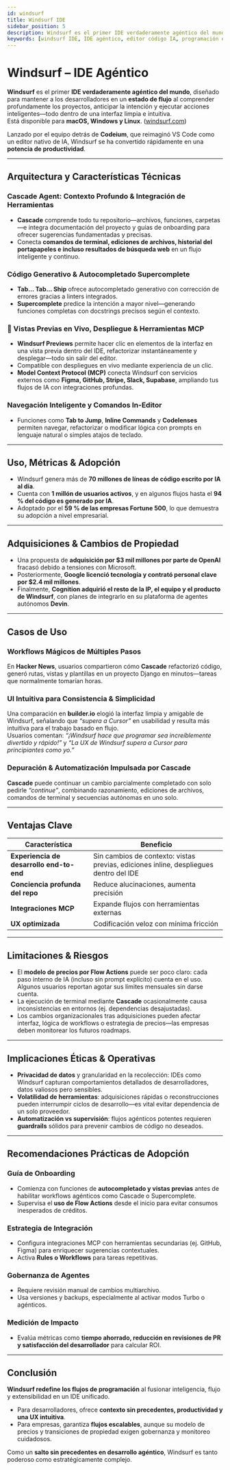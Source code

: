 ```yaml
---
id: windsurf
title: Windsurf IDE
sidebar_position: 5
description: Windsurf es el primer IDE verdaderamente agéntico del mundo que mantiene a los desarrolladores en estado de flujo a través de comprensión profunda del proyecto, anticipación inteligente y ejecución de código autónoma.
keywords: [windsurf IDE, IDE agéntico, editor código IA, programación estado flujo, agente cascade, entorno desarrollo IA, asistente codificación inteligente, programación autónoma]
---
```


# Windsurf – IDE Agéntico

**Windsurf** es el primer **IDE verdaderamente agéntico del mundo**, diseñado para mantener a los desarrolladores en un **estado de flujo** al comprender profundamente los proyectos, anticipar la intención y ejecutar acciones inteligentes—todo dentro de una interfaz limpia e intuitiva.  
Está disponible para **macOS, Windows y Linux**. ([windsurf.com](https://windsurf.com/editor?utm_source=chatgpt.com))  

Lanzado por el equipo detrás de **Codeium**, que reimaginó VS Code como un editor nativo de IA, Windsurf se ha convertido rápidamente en una **potencia de productividad**.  

---

## Arquitectura y Características Técnicas

### Cascade Agent: Contexto Profundo & Integración de Herramientas

- **Cascade** comprende todo tu repositorio—archivos, funciones, carpetas—e integra documentación del proyecto y guías de onboarding para ofrecer sugerencias fundamentadas y precisas.  
- Conecta **comandos de terminal, ediciones de archivos, historial del portapapeles e incluso resultados de búsqueda web** en un flujo inteligente y continuo.  

### Código Generativo & Autocompletado Supercomplete

- **Tab… Tab… Ship** ofrece autocompletado generativo con corrección de errores gracias a linters integrados.  
- **Supercomplete** predice la intención a mayor nivel—generando funciones completas con docstrings precisos según el contexto.  

### 👀 Vistas Previas en Vivo, Despliegue & Herramientas MCP

- **Windsurf Previews** permite hacer clic en elementos de la interfaz en una vista previa dentro del IDE, refactorizar instantáneamente y desplegar—todo sin salir del editor.  
- Compatible con despliegues en vivo mediante experiencia de un clic.  
- **Model Context Protocol (MCP)** conecta Windsurf con servicios externos como **Figma, GitHub, Stripe, Slack, Supabase**, ampliando tus flujos de IA con integraciones profundas.  

### Navegación Inteligente y Comandos In-Editor

- Funciones como **Tab to Jump**, **Inline Commands** y **Codelenses** permiten navegar, refactorizar o modificar lógica con prompts en lenguaje natural o simples atajos de teclado.  

---

## Uso, Métricas & Adopción

- Windsurf genera más de **70 millones de líneas de código escrito por IA al día**.  
- Cuenta con **1 millón de usuarios activos**, y en algunos flujos hasta el **94 % del código es generado por IA**.  
- Adoptado por el **59 % de las empresas Fortune 500**, lo que demuestra su adopción a nivel empresarial.  

---

## Adquisiciones & Cambios de Propiedad

- Una propuesta de **adquisición por $3 mil millones por parte de OpenAI** fracasó debido a tensiones con Microsoft.  
- Posteriormente, **Google licenció tecnología y contrató personal clave por $2.4 mil millones**.  
- Finalmente, **Cognition adquirió el resto de la IP, el equipo y el producto de Windsurf**, con planes de integrarlo en su plataforma de agentes autónomos **Devin**.  

---

## Casos de Uso

### Workflows Mágicos de Múltiples Pasos
En **Hacker News**, usuarios compartieron cómo **Cascade** refactorizó código, generó rutas, vistas y plantillas en un proyecto Django en minutos—tareas que normalmente tomarían horas.  

### UI Intuitiva para Consistencia & Simplicidad
Una comparación en **builder.io** elogió la interfaz limpia y amigable de Windsurf, señalando que *“supera a Cursor”* en usabilidad y resulta más intuitiva para el trabajo basado en flujo.  
Usuarios comentan: *“¡Windsurf hace que programar sea increíblemente divertido y rápido!”* y *“La UX de Windsurf supera a Cursor para principiantes como yo.”*  

### Depuración & Automatización Impulsada por Cascade
**Cascade** puede continuar un cambio parcialmente completado con solo pedirle *“continue”*, combinando razonamiento, ediciones de archivos, comandos de terminal y secuencias autónomas en uno solo.  

---

## Ventajas Clave

| Característica                  | Beneficio                                             |
|---------------------------------|------------------------------------------------------|
| **Experiencia de desarrollo end-to-end** | Sin cambios de contexto: vistas previas, ediciones inline, despliegues dentro del IDE |
| **Conciencia profunda del repo** | Reduce alucinaciones, aumenta precisión               |
| **Integraciones MCP**           | Expande flujos con herramientas externas              |
| **UX optimizada**               | Codificación veloz con mínima fricción                |

---

## Limitaciones & Riesgos

- El **modelo de precios por Flow Actions** puede ser poco claro: cada paso interno de IA (incluso sin prompt explícito) cuenta en el uso. Algunos usuarios reportan agotar sus límites mensuales sin darse cuenta.  
- La ejecución de terminal mediante **Cascade** ocasionalmente causa inconsistencias en entornos (ej. dependencias desajustadas).  
- Los cambios organizacionales tras adquisiciones pueden afectar interfaz, lógica de workflows o estrategia de precios—las empresas deben monitorear los futuros roadmaps.  

---

## Implicaciones Éticas & Operativas

- **Privacidad de datos** y granularidad en la recolección: IDEs como Windsurf capturan comportamientos detallados de desarrolladores, datos valiosos pero sensibles.  
- **Volatilidad de herramientas**: adquisiciones rápidas o reconstrucciones pueden interrumpir ciclos de desarrollo—es vital evitar dependencia de un solo proveedor.  
- **Automatización vs supervisión**: flujos agénticos potentes requieren **guardrails** sólidos para prevenir cambios de código no deseados.  

---

## Recomendaciones Prácticas de Adopción

### Guía de Onboarding
- Comienza con funciones de **autocompletado y vistas previas** antes de habilitar workflows agénticos como Cascade o Supercomplete.  
- Supervisa el **uso de Flow Actions** desde el inicio para evitar consumos inesperados de créditos.  

### Estrategia de Integración
- Configura integraciones MCP con herramientas secundarias (ej. GitHub, Figma) para enriquecer sugerencias contextuales.  
- Activa **Rules o Workflows** para tareas repetitivas.  

### Gobernanza de Agentes
- Requiere revisión manual de cambios multiarchivo.  
- Usa versiones y backups, especialmente al activar modos Turbo o agénticos.  

### Medición de Impacto
- Evalúa métricas como **tiempo ahorrado, reducción en revisiones de PR y satisfacción del desarrollador** para calcular ROI.  

---

## Conclusión

**Windsurf redefine los flujos de programación** al fusionar inteligencia, flujo y extensibilidad en un IDE unificado.  

- Para desarrolladores, ofrece **contexto sin precedentes, productividad y una UX intuitiva**.  
- Para empresas, garantiza **flujos escalables**, aunque su modelo de precios y transiciones de propiedad exigen gobernanza y monitoreo cuidadosos.  

Como un **salto sin precedentes en desarrollo agéntico**, Windsurf es tanto poderoso como estratégicamente complejo.  
